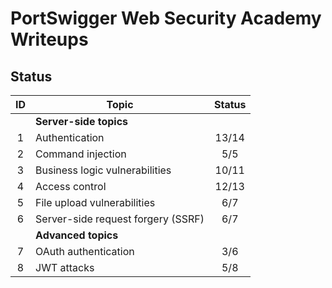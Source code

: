 # PortSwigger Web Security Academy Writeups



## Status

|  ID  | Topic                              | Status |
| :--: | ---------------------------------- | :----: |
|      | **Server-side topics**             |        |
|  1   | Authentication                     | 13/14  |
|  2   | Command injection                  |  5/5   |
|  3   | Business logic vulnerabilities     | 10/11  |
|  4   | Access control                     | 12/13  |
|  5   | File upload vulnerabilities        |  6/7   |
|  6   | Server-side request forgery (SSRF) |  6/7   |
|      | **Advanced topics**                |        |
|  7   | OAuth authentication               |  3/6   |
|  8   | JWT attacks                        |  5/8   |
